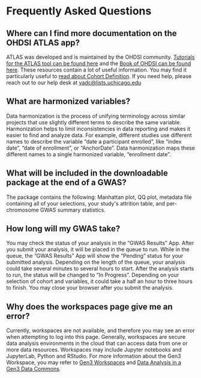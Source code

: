 # **Frequently Asked Questions**

## **Where can I find more documentation on the OHDSI ATLAS app?**

ATLAS was developed and is maintained by the OHDSI community. [Tutorials for the ATLAS tool can be found here](https://github.com/OHDSI/Atlas/wiki) and the [Book of OHDSI can be found here](https://ohdsi.github.io/TheBookOfOhdsi/). These resources contain a lot of useful information. You may find it particularly useful to [read about Cohort Definition](https://ohdsi.github.io/TheBookOfOhdsi/Cohorts.html#Cohorts). If you need help, please reach out to our help desk at [vadc@lists.uchicago.edu](mailto:vadc@lists.uchicago.edu)

## **What are harmonized variables?**

Data harmonization is the process of unifying terminology across similar projects that use slightly different terms to describe the same variable. Harmonization helps to limit inconsistencies in data reporting and makes it easier to find and analyze data. For example, different studies use different names to describe the variable “date a participant enrolled”, like “index date”, “date of enrollment”, or “AnchorDate”. Data harmonization maps these different names to a single harmonized variable, “enrollment date”.

## **What will be included in the downloadable package at the end of a GWAS?**

The package contains the following: Manhattan plot, QQ plot, metadata file containing all of your selections, your study's attrition table, and per-chromosome GWAS summary statistics.

## **How long will my GWAS take?**

You may check the status of your analysis in the “GWAS Results” App. After you submit your analysis, it will be placed in the queue to run. While in the queue, the “GWAS Results” App will show the “Pending” status for your submitted analysis. Depending on the length of the queue, your analysis could take several minutes to several hours to start. After the analysis starts to run, the status will be changed to “In Progress”. Depending on your selection of cohort and variables, it could take a half an hour to three hours to finish. You may close your browser after you submit the analysis.

## **Why does the workspaces page give me an error?**

Currently, workspaces are not available, and therefore you may see an error when attempting to log into this page. Generally, workspaces are secure data analysis environments in the cloud that can access data from one or more data resources. Workspaces may include Jupyter notebooks and JupyterLab, Python and RStudio. For more information about the Gen3 Workspace, you may refer to [Gen3 Workspaces](https://gen3.org/products/workspaces/) and [Data Analysis in a Gen3 Data Commons](https://gen3.org/resources/user/analyze-data/).
